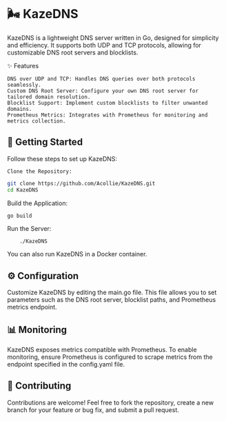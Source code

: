 # 🌬️ KazeDNS

KazeDNS is a lightweight DNS server written in Go, designed for simplicity and efficiency. It supports both UDP and TCP protocols, allowing for customizable DNS root servers and blocklists.

✨ Features

    DNS over UDP and TCP: Handles DNS queries over both protocols seamlessly.
    Custom DNS Root Server: Configure your own DNS root server for tailored domain resolution.
    Blocklist Support: Implement custom blocklists to filter unwanted domains.
    Prometheus Metrics: Integrates with Prometheus for monitoring and metrics collection.

## 🚀 Getting Started

Follow these steps to set up KazeDNS:

    Clone the Repository:
```bash
git clone https://github.com/Acollie/KazeDNS.git
cd KazeDNS
```

Build the Application:
```
go build
```

Run the Server:
```bash
    ./KazeDNS
```
You can also run KazeDNS in a Docker container. 


## ⚙️ Configuration

Customize KazeDNS by editing the main.go file. This file allows you to set parameters such as the DNS root server, blocklist paths, and Prometheus metrics endpoint.
## 📊 Monitoring

KazeDNS exposes metrics compatible with Prometheus. To enable monitoring, ensure Prometheus is configured to scrape metrics from the endpoint specified in the config.yaml file.
## 🤝 Contributing

Contributions are welcome! Feel free to fork the repository, create a new branch for your feature or bug fix, and submit a pull request.